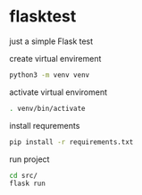 # flasktest
just a simple Flask test

create virtual envirement
```bash
python3 -m venv venv 
```

activate virtual enviroment
```bash
. venv/bin/activate
```

install requrements
```bash
pip install -r requirements.txt
```

run project
```bash
cd src/
flask run
```
